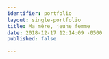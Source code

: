```yaml
---
identifier: portfolio
layout: single-portfolio
title: Ma mère, jeune femme
date: 2018-12-17 12:14:09 -0500
published: false

---
```

